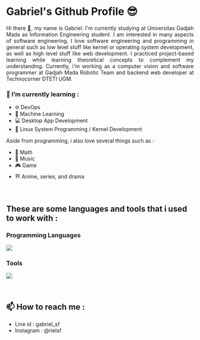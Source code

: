 # Gabriel's Github Profile 😎

<div align='justify'>
Hi there 👋, my name is Gabriel. I'm currently studying at Universitas Gadjah Mada as Information Engineering student. I am interested in many aspects of software engineering. I love software engineering and programming in general such as low level stuff like kernel or operating system development, as well as high level stuff like web development. I practiced project-based learning while learning theoretical concepts to complement my understanding. Currently, i'm working as a computer vision and software programmer at Gadjah Mada Robotic Team and backend web developer at Technocorner DTETI UGM.
</div>


### 🌱 I’m currently learning :
-  🌐 DevOps 
-  🧠 Machine Learning
-  💻 Desktop App Development
-  🐧 Linux System Programming / Kernel Development

Aside from programming, i also love several things such as :
-  🔢 Math
-  🎵 Music
-  🎮 Game
-  ⛩️ Anime, series, and drama

<br />

## These are some languages and tools that i used to work with :
### Programming Languages
![](https://skillicons.dev/icons?i=c,cpp,cs,py,nodejs,go)
### Tools
![](https://skillicons.dev/icons?i=docker,kubernetes,ansible,git,cmake)

<br />

## 📫 How to reach me :
- Line id : gabriel_sf
- Instagram : @rielsf

